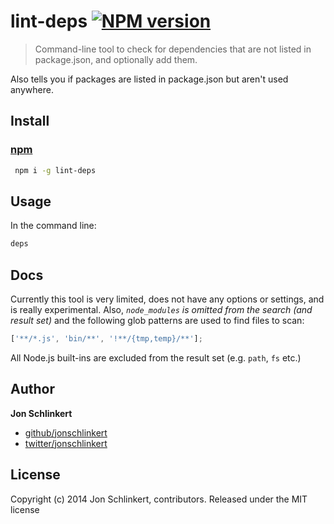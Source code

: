 # lint-deps [![NPM version](https://badge.fury.io/lint-deps.png)](http://badge.fury.io/lint-deps)

> Command-line tool to check for dependencies that are not listed in package.json, and optionally add them.

Also tells you if packages are listed in package.json but aren't used anywhere.

## Install

### [npm](npmjs.org)

```bash
 npm i -g lint-deps
 ```

## Usage

In the command line:

```bash
deps
```

## Docs

Currently this tool is very limited, does not have any options or settings, and is really experimental. Also, _`node_modules` is omitted from the search (and result set)_ and the following glob patterns are used to find files to scan:

```js
['**/*.js', 'bin/**', '!**/{tmp,temp}/**'];
```

All Node.js built-ins are excluded from the result set (e.g. `path`, `fs` etc.)

## Author

**Jon Schlinkert**

+ [github/jonschlinkert](https://github.com/jonschlinkert)
+ [twitter/jonschlinkert](http://twitter.com/jonschlinkert)

## License
Copyright (c) 2014 Jon Schlinkert, contributors.
Released under the MIT license